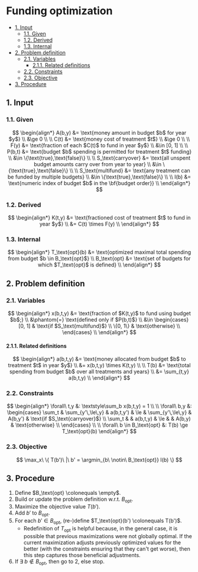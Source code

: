# Funding optimization <!-- omit in toc -->

- [1. Input](#1-input)
  - [1.1. Given](#11-given)
  - [1.2. Derived](#12-derived)
  - [1.3. Internal](#13-internal)
- [2. Problem definition](#2-problem-definition)
  - [2.1. Variables](#21-variables)
    - [2.1.1. Related definitions](#211-related-definitions)
  - [2.2. Constraints](#22-constraints)
  - [2.3. Objective](#23-objective)
- [3. Procedure](#3-procedure)

## 1. Input

### 1.1. Given

$$
\begin{align*}
    A(b,y) &= \text{money amount in budget $b$ for year $y$} \\
    &\ge 0 \\
    \\
    C(t) &= \text{money cost of treatment $t$} \\
    &\ge 0 \\
    \\
    F(y) &= \text{fraction of each $C(t)$ to fund in year $y$} \\
    &\in [0, 1] \\
    \\
    P(b,t) &= \text{budget $b$ spending is permitted for treatment $t$ funding} \\
    &\in \{\text{true},\text{false}\} \\
    \\
    S_\text{carryover} &= \text{all unspent budget amounts carry over from year to year} \\
    &\in \{\text{true},\text{false}\} \\
    \\
    S_\text{multifund} &= \text{any treatment can be funded by multiple budgets} \\
    &\in \{\text{true},\text{false}\} \\
    \\
    I(b) &= \text{numeric index of budget $b$ in the \bf{budget order}} \\
\end{align*}
$$

### 1.2. Derived

$$
\begin{align*}
    K(t,y) &= \text{fractioned cost of treatment $t$ to fund in year $y$} \\
    &= C(t) \times F(y) \\
\end{align*}
$$

### 1.3. Internal

$$
\begin{align*}
    T_\text{opt}(b) &= \text{optimized maximal total spending from budget $b \in B_\text{opt}$} \\
    B_\text{opt} &= \text{set of budgets for which $T_\text{opt}$ is defined} \\
\end{align*}
$$

## 2. Problem definition

### 2.1. Variables

$$
\begin{align*}
    x(b,t,y) &= \text{fraction of $K(t,y)$ to fund using budget $b$;} \\
    &\phantom{=} \text{defined only if $P(b,t)$} \\
    &\in
    \begin{cases}
        [0, 1] & \text{if $S_\text{multifund}$} \\
        \{0, 1\} & \text{otherwise} \\
    \end{cases} \\
\end{align*}
$$

#### 2.1.1. Related definitions

$$
\begin{align*}
    a(b,t,y) &= \text{money allocated from budget $b$ to treatment $t$ in year $y$} \\
    &= x(b,t,y) \times K(t,y) \\
    \\
    T(b) &= \text{total spending from budget $b$ over all treatments and years} \\
    &= \sum_{t,y} a(b,t,y) \\
\end{align*}
$$

### 2.2. Constraints

$$
\begin{align*}
    \forall\ t,y &: \textstyle\sum_b x(b,t,y) = 1 \\
    \\
    \forall\ b,y &:
    \begin{cases}
        \sum_t & \sum_{y'\,\le\,y} & a(b,t,y') & \le & \sum_{y'\,\le\,y} & A(b,y') & \text{if $S_\text{carryover}$} \\
        \sum_t & & a(b,t,y) & \le & & A(b,y) & \text{otherwise} \\
    \end{cases} \\
    \\
    \forall\ b \in B_\text{opt} &: T(b) \ge T_\text{opt}(b)
\end{align*}
$$

### 2.3. Objective

$$
\max_x\ \{ T(b')\ |\ b' = \argmin_{b\ \notin\ B_\text{opt}} I(b) \}
$$

## 3. Procedure

1. Define $B_\text{opt} \colonequals \empty$.
2. Build or update the problem definition w.r.t. $B_\text{opt}$.
3. Maximize the objective value $T(b')$.
4. Add $b'$ to $B_\text{opt}$.
5. For each $b' \in B_\text{opt}$, (re-)define $T_\text{opt}(b') \colonequals T(b')$.
   - Redefinition of $T_\text{opt}$ is helpful because, in the general case, it
     is possible that previous maximizations were not globally optimal. If the
     current maximization adjusts previously optimized values for the better
     (with the constraints ensuring that they can't get worse), then this step
     captures those beneficial adjustments.
6. If $\exists\ b \notin B_\text{opt}$, then go to 2, else stop.
